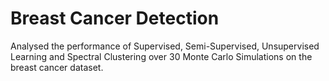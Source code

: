 # Breast Cancer Detection
Analysed the performance of Supervised, Semi-Supervised, Unsupervised Learning and Spectral Clustering over 30 Monte Carlo Simulations on the breast cancer dataset.
